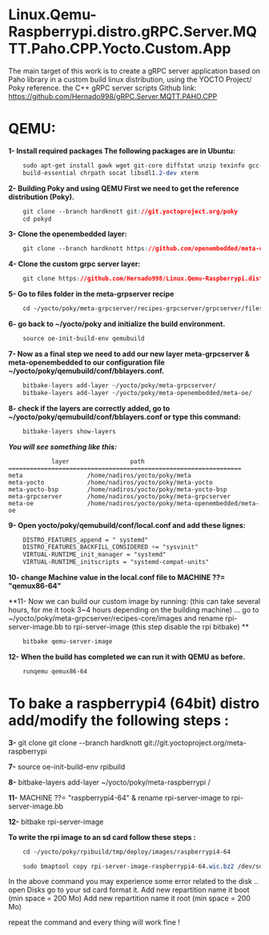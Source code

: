 # Linux.Qemu-Raspberrypi.distro.gRPC.Server.MQTT.Paho.CPP.Yocto.Custom.App

The main target of this work is to create a gRPC server application based on Paho library in a custom build linux distribution, using the YOCTO Project/ Poky reference.
the C++ gRPC server scripts Github link: https://github.com/Hernado998/gRPC.Server.MQTT.PAHO.CPP

# QEMU:

**1- Install required packages The following packages are  in Ubuntu:**
```css
	sudo apt-get install gawk wget git-core diffstat unzip texinfo gcc-multilib \
	build-essential chrpath socat libsdl1.2-dev xterm
```
		
**2- Building Poky and using QEMU First we need to get the reference distribution (Poky).**
```css
	git clone --branch hardknott git://git.yoctoproject.org/poky
	cd pokyd
```
		
**3- Clone the openembedded layer:**
```css
	git clone --branch hardknott https://github.com/openembedded/meta-openembedded
```
		
**4- Clone the custom grpc server layer:**
```css
	git clone https://github.com/Hernado998/Linux.Qemu-Raspberrypi.distro.gRPC.Server.MQTT.Paho.CPP.Yocto.Custom.App
```
		
**5- Go to files folder in the meta-grpserver recipe**
```css
	cd ~/yocto/poky/meta-grpcserver/recipes-grpcserver/grpcserver/files
```
	
**6- go back to ~/yocto/poky and initialize the build environment.**
```css	
	source oe-init-build-env qemubuild
```
		
**7- Now as a final step we need to add our new layer meta-grpcserver & meta-openembedded to our configuration file ~/yocto/poky/qemubuild/conf/bblayers.conf.**
```css
	bitbake-layers add-layer ~/yocto/poky/meta-grpcserver/
	bitbake-layers add-layer ~/yocto/poky/meta-openembedded/meta-oe/
```
		 
**8- check if the layers are correctly added, go to ~/yocto/poky/qemubuild/conf/bblayers.conf or type this command:**
```css
	bitbake-layers show-layers
```
***You will see something like this:***


				layer                 path                                      
	=================================================================
	meta                  /home/nadiros/yocto/poky/meta               
	meta-yocto            /home/nadiros/yocto/poky/meta-yocto         
	meta-yocto-bsp        /home/nadiros/yocto/poky/meta-yocto-bsp     
	meta-grpcserver       /home/nadiros/yocto/poky/meta-grpcserver    
	meta-oe               /home/nadiros/yocto/poky/meta-openembedded/meta-oe

**9- Open yocto/poky/qemubuild/conf/local.conf and add these lignes:**
```css
	DISTRO_FEATURES_append = " systemd"
	DISTRO_FEATURES_BACKFILL_CONSIDERED += "sysvinit"
	VIRTUAL-RUNTIME_init_manager = "systemd"
	VIRTUAL-RUNTIME_initscripts = "systemd-compat-units"
```
		
**10- change Machine value in the local.conf file to MACHINE ??= "qemux86-64"**
	
**11- Now we can build our custom image by running: (this can take several hours, for me it took 3~4 hours depending on the building machine) ... go to ~/yocto/poky/meta-grpcserver/recipes-core/images and rename rpi-server-image.bb to rpi-server-image (this step disable the rpi bitbake) **
```css
	bitbake qemu-server-image
```
		
**12- When the build has completed we can run it with QEMU as before.**
```css
	runqemu qemux86-64
```

# To bake a raspberrypi4 (64bit) distro add/modify the following steps :

**3-** git clone git clone --branch hardknott git://git.yoctoproject.org/meta-raspberrypi

**7-** source oe-init-build-env rpibuild

**8-** bitbake-layers add-layer ~/yocto/poky/meta-raspberrypi /

**11-** MACHINE ??= "raspberrypi4-64" & rename rpi-server-image to rpi-server-image.bb

**12-** bitbake rpi-server-image

**To write the rpi image to an sd card follow these steps :**
```css
	cd ~/yocto/poky/rpibuild/tmp/deploy/images/raspberrypi4-64
```
```css
	sudo bmaptool copy rpi-server-image-raspberrypi4-64.wic.bz2 /dev/sdb
```
In the above command you may experience some error related to the disk .. open Disks go to your sd card format it.
Add new repartition name it boot (min space = 200 Mo)
Add new repartition name it root (min space = 200 Mo)

repeat the command and every thing will work fine !

